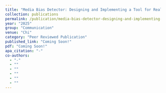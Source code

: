 ```yaml
---
title: "Media Bias Detector: Designing and Implementing a Tool for Real-Time Selection and Framing Bias Analysis in News Coverage"
collection: publications
permalink: /publication/media-bias-detector-designing-and-implementing-a-tool-for-real-time-selection-an
year: "2025"
group: "Communication"
venue: "Chi"
category: "Peer Reviewed Publication"
published_link: "Coming Soon!"
pdf: "Coming Soon!"
apa_citation: "-"
co-authors:
  - "-"
  - ""
  - ""
  - ""
  - ""
  - ""
---
```

